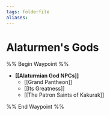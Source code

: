 ```yaml
---
tags: folderfile
aliases:
---
```


# Alaturmen's Gods
%% Begin Waypoint %%
- **[[Alaturmian God NPCs]]**
	- [[Grand Pantheon]]
	- [[Its Greatness]]
	- [[The Patron Saints of Kakurak]]

%% End Waypoint %%
